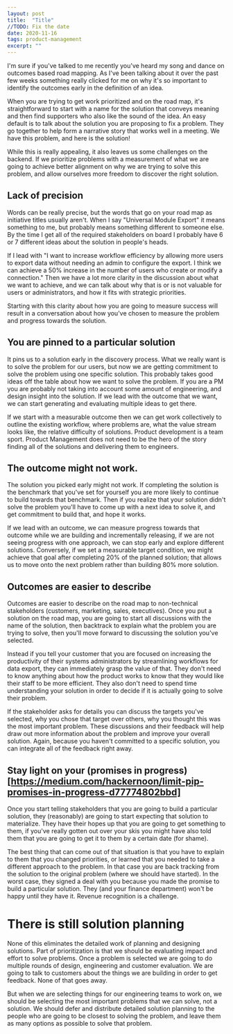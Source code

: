 ```yaml
---
layout: post
title:  "Title"
//TODO: Fix the date
date: 2020-11-16
tags: product-management
excerpt: ""
---
```

I'm sure if you've talked to me recently you've heard my song and dance on outcomes based road mapping.  As I've been talking about it over the past few weeks something really clicked for me on why it's so important to identify the outcomes early in the definition of an idea.  

When you are trying to get work prioritized and on the road map, it's straightforward to start with a name for the solution that conveys meaning and then find supporters who also like the sound of the idea.  An easy default is to talk about the solution you are proposing to fix a problem.  They go together to help form a narrative story that works well in a meeting.  We have this problem, and here is the solution!

While this is really appealing, it also leaves us some challenges on the backend.  If we prioritize problems with a measurement of what we are going to achieve better alignment on why we are trying to solve this problem, and allow ourselves more freedom to discover the right solution.

<!--more-->

## Lack of precision
Words can be really precise, but the words that go on your road map as initiative titles usually aren't. When I say "Universal Module Export" it means something to me, but probably means something different to someone else.  By the time I get all of the required stakeholders on board I probably have 6 or 7 different ideas about the solution in people's heads.

If I lead with "I want to increase workflow efficiency by allowing more users to export data without needing an admin to configure the export. I think we can achieve a 50% increase in the number of users who create or modify a connection." Then we have a lot more clarity in the discussion about what we want to achieve, and we can talk about why that is or is not valuable for users or administrators, and how it fits with strategic priorities. 

Starting with this clarity about how you are going to measure success will result in a conversation about how you've chosen to measure the problem and progress towards the solution. 

## You are pinned to a particular solution
It pins us to a solution early in the discovery process.  What we really want is to solve the problem for our users, but now we are getting commitment to solve the problem using one specific solution. This probably takes good ideas off the table about how we want to solve the problem. If you are a PM you are probably not taking into account some amount of engineering, and design insight into the solution. If we lead with the outcome that we want, we can start generating and evaluating multiple ideas to get there. 

If we start with a measurable outcome then we can get work collectively to outline the existing workflow, where problems are, what the value stream looks like, the relative difficulty of solutions. Product development is a team sport.  Product Management does not need to be the hero of the story finding all of the solutions and delivering them to engineers.  

## The outcome might not work. 
The solution you picked early might not work.  If completing the solution is the benchmark that you've set for yourself you are more likely to continue to build towards that benchmark.  Then if you realize that your solution didn't solve the problem you'll have to come up with a next idea to solve it, and get commitment to build that, and hope it works.  

If we lead with an outcome, we can measure progress towards that outcome while we are building and incrementally releasing, if we are not seeing progress with one approach, we can stop early and explore different solutions. Conversely, if we set a measurable target condition, we might achieve that goal after completing 20% of the planned solution; that allows us to move onto the next problem rather than building 80% more solution.

## Outcomes are easier to describe

Outcomes are easier to describe on the road map to non-technical stakeholders (customers, marketing, sales, executives).  Once you put a solution on the road map, you are going to start all discussions with the name of the solution, then backtrack to explain what the problem you are trying to solve, then you'll move forward to discussing the solution you've selected.  

Instead if you tell your customer that you are focused on increasing the productivity of their systems administrators by streamlining workflows for data export, they can immediately grasp the value of that. They don't need to know anything about how the product works to know that they would like their staff to be more efficient. They also don't need to spend time understanding your solution in order to decide if it is actually going to solve their problem.

If the stakeholder asks for details you can discuss the targets you've selected, why you chose that target over others, why you thought this was the most important problem. These discussions and their feedback will help draw out more information about the problem and improve your overall solution.  Again, because you haven't committed to a specific solution, you can integrate all of the feedback right away.  

## Stay light on your (promises in progress)[https://medium.com/hackernoon/limit-pip-promises-in-progress-d77774802bbd]

Once you start telling stakeholders that you are going to build a particular solution, they (reasonably) are going to start expecting that solution to materialize. They have their hopes up that you are going to get something to them, if you've really gotten out over your skis you might have also told them that you are going to get it to them by a certain date (for shame). 

The best thing that can come out of that situation is that you have to explain to them that you changed priorities, or learned that you needed to take a different approach to the problem. In that case you are back tracking from the solution to the original problem (where we should have started). In the worst case, they signed a deal with you because you made the promise to build a particular solution. They (and your finance department) won't be happy until they have it. Revenue recognition is a challenge.

# There is still solution planning

None of this eliminates the detailed work of planning and designing solutions.  Part of prioritization is that we should be evaluating impact and effort to solve problems.  Once a problem is selected we are going to do multiple rounds of design, engineering and customer evaluation.  We are going to talk to customers about the things we are building in order to get feedback.  None of that goes away.  

But when we are selecting things for our engineering teams to work on, we should be selecting the most important problems that we can solve, not a solution. We should defer and distribute detailed solution planning to the people who are going to be closest to solving the problem, and leave them as many options as possible to solve that problem.